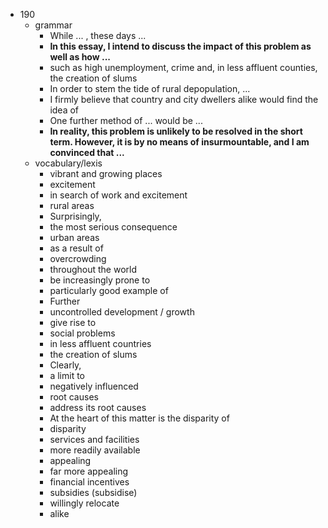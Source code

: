  - 190
    - grammar
        - While ... , these days ...
        - <b>In this essay, I intend to discuss the impact of this problem as well as how ...</b>
        - such as high unemployment, crime and, in less affluent counties, the creation of slums
        - In order to stem the tide of rural depopulation, ...
        - I firmly believe that country and city dwellers alike would find the idea of
        - One further method of ... would be ...
        - <b>In reality, this problem is unlikely to be resolved in the short term. However, it is by no means of insurmountable, and I am convinced that ... </b>
    - vocabulary/lexis
        - vibrant and growing places
        - excitement
        - in search of work and excitement
        - rural areas
        - Surprisingly, 
        - the most serious consequence 
        - urban areas
        - as a result of
        - overcrowding
        - throughout the world
        - be increasingly prone to 
        - particularly good example of
        - Further
        - uncontrolled development / growth
        - give rise to 
        - social problems
        - in less affluent countries
        - the creation of slums
        - Clearly,
        - a limit to 
        - negatively influenced
        - root causes
        - address its root causes
        - At the heart of this matter is the disparity of 
        - disparity
        - services and facilities
        - more readily available
        - appealing
        - far more appealing
        - financial incentives
        - subsidies (subsidise)
        - willingly relocate
        - alike
        